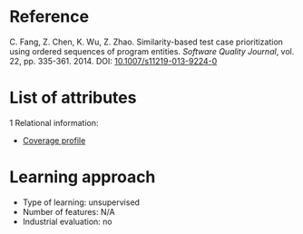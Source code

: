# Reference

C. Fang, Z. Chen, K. Wu, Z. Zhao. Similarity-based test case prioritization using ordered sequences of program entities. *Software Quality Journal*, vol. 22, pp. 335-361. 2014. DOI: [10.1007/s11219-013-9224-0](https://www.doi.org/10.1007/s11219-013-9224-0)

# List of attributes

1 Relational information:
* [Coverage profile](../../attributes/relational/test-case/coverage/coverage-profile.md)

# Learning approach

* Type of learning: unsupervised
* Number of features: N/A
* Industrial evaluation: no